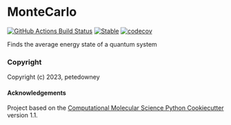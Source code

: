 MonteCarlo
==============================
[//]: # (Badges)
[![GitHub Actions Build Status](https://github.com/petedowney/MonteCarloAlgorithm/workflows/CI/badge.svg)](https://github.com/petedowney/MonteCarloAlgorithm/actions?query=workflow%3ACI)
[![Stable](https://img.shields.io/badge/docs-stable-blue.svg)](https://montecarloalgorithm.readthedocs.io/en/latest/index.html)
[![codecov](https://codecov.io/gh/petedowney/MonteCarloAlgorithm/branch/main/graph/badge.svg?token=CN3RRRZP4F)](https://codecov.io/gh/petedowney/MonteCarloAlgorithm)

Finds the average energy state of a quantum system

### Copyright

Copyright (c) 2023, petedowney


#### Acknowledgements
 
Project based on the 
[Computational Molecular Science Python Cookiecutter](https://github.com/molssi/cookiecutter-cms) version 1.1.
